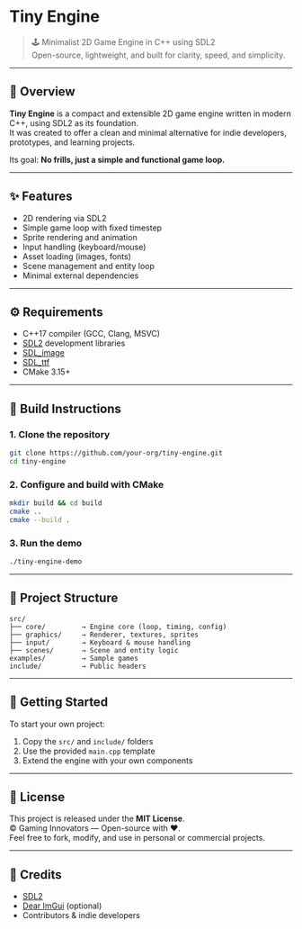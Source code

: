 # Tiny Engine

> 🕹️ Minimalist 2D Game Engine in C++ using SDL2  
> Open-source, lightweight, and built for clarity, speed, and simplicity.

---

## 🧭 Overview

**Tiny Engine** is a compact and extensible 2D game engine written in modern C++, using SDL2 as its foundation.  
It was created to offer a clean and minimal alternative for indie developers, prototypes, and learning projects.

Its goal: **No frills, just a simple and functional game loop.**

---

## ✨ Features

- 2D rendering via SDL2
- Simple game loop with fixed timestep
- Sprite rendering and animation
- Input handling (keyboard/mouse)
- Asset loading (images, fonts)
- Scene management and entity loop
- Minimal external dependencies

---

## ⚙️ Requirements

- C++17 compiler (GCC, Clang, MSVC)
- [SDL2](https://github.com/libsdl-org/SDL) development libraries
- [SDL_image](https://github.com/libsdl-org/SDL_image)
- [SDL_ttf](https://github.com/libsdl-org/SDL_ttf)
- CMake 3.15+

---

## 🔧 Build Instructions

### 1. Clone the repository

```bash
git clone https://github.com/your-org/tiny-engine.git
cd tiny-engine
```

### 2. Configure and build with CMake

```bash
mkdir build && cd build
cmake ..
cmake --build .
```

### 3. Run the demo

```bash
./tiny-engine-demo
```

---

## 🧪 Project Structure

```plaintext
src/
├── core/         → Engine core (loop, timing, config)
├── graphics/     → Renderer, textures, sprites
├── input/        → Keyboard & mouse handling
├── scenes/       → Scene and entity logic
examples/         → Sample games
include/          → Public headers
```

---

## 🚀 Getting Started

To start your own project:

1. Copy the `src/` and `include/` folders
2. Use the provided `main.cpp` template
3. Extend the engine with your own components

---

## 🧾 License

This project is released under the **MIT License**.  
© Gaming Innovators — Open-source with ❤️.  
Feel free to fork, modify, and use in personal or commercial projects.

---

## 🤝 Credits

- [SDL2](https://github.com/libsdl-org/SDL)
- [Dear ImGui](https://github.com/ocornut/imgui) (optional)
- Contributors & indie developers
